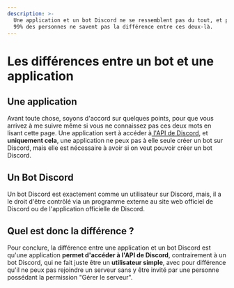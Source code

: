 ```yaml
---
description: >-
  Une application et un bot Discord ne se ressemblent pas du tout, et pourtant,
  99% des personnes ne savent pas la différence entre ces deux-là.
---
```


# Les différences entre un bot et une application

## Une application

Avant toute chose, soyons d'accord sur quelques points, pour que vous arrivez à me suivre même si vous ne connaissez pas ces deux mots en lisant cette page. Une application sert à accéder à[ l'API de Discord](https://discord.com/developers/docs/intro), et **uniquement cela**, une application ne peux pas à elle seule créer un bot sur Discord, mais elle est nécessaire à avoir si on veut pouvoir créer un bot Discord.

## Un Bot Discord

Un bot Discord est exactement comme un utilisateur sur Discord, mais, il a le droit d'être contrôlé via un programme externe au site web officiel de Discord ou de l'application officielle de Discord.

## Quel est donc la différence ?

Pour conclure, la différence entre une application et un bot Discord est qu'une application **permet d'accéder à l'API de Discord**, contrairement à un bot Discord, qui ne fait juste être un **utilisateur simple**, avec pour différence qu'il ne peux pas rejoindre un serveur sans y être invité par une personne possédant la permission "Gérer le serveur".

